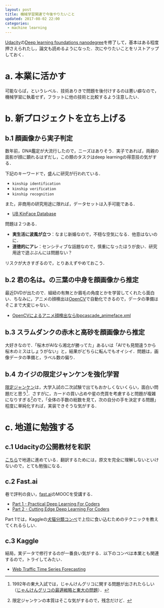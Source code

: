 ```yaml
---
layout: post
title: 機械学習関連で今後やりたいこと 
updated: 2017-08-02 22:00 
categories:
 - machine learning 
---
```


[Udacity](https://www.udacity.com/)の[Deep learning foundations nanodegree](https://www.udacity.com/course/deep-learning-nanodegree-foundation--nd101)を修了して，基本はある程度押さえられたし，論文も読めるようになった．次にやりたいことをリストアップしておく．

# a. 本業に活かす

可能ならば，というレベル．技術ありきで問題を後付けするのは悪い癖なので，機械学習に執着せず，フラットに他の技術と比較するよう注意したい．

# b. 新プロジェクトを立ち上げる

## b.1 顔画像から実子判定

数年前，DNA鑑定が大流行したので，ニーズはありそう．実子であれば，両親の面影が顔に顕れるはずだし，この類のタスクはdeep learningの得意技の気がする．

下記のキーワードで，盛んに研究が行われている．

* `kinship identification`
* `kinship verification`
* `kinship recognition`

また，非商用の研究用途に限れば，データセットは入手可能である．

* [UB KinFace Database](http://www1.ece.neu.edu/~yunfu/research/Kinface/Kinface.htm)

問題は２つある．
* **実生活に波風が立つ**：なまじ新婚なので，不穏な空気になる．他意はないのに．
* **道徳的にアレ**：センシティブな話題なので，慎重になったほうが良い．研究用途で遊ぶぶんには問題ない？

リスクが大きすぎるので，とりあえずやめておこう．

## b.2 君の名は。の三葉の中身を顔画像から推定

最近DVDが出たので．組紐の有無とか眉毛の角度とかを学習してくれたら面白い．ちなみに，アニメの顔検出は[OpenCV](http://opencv.org/)で自動化できるので，データの準備はそこまで大変じゃない．

* [OpenCVによるアニメ顔検出ならlbpcascade_animeface.xml](http://ultraist.hatenablog.com/entry/20110718/1310965532)

## b.3 スラムダンクの赤木と高砂を顔画像から推定

大好きなので．「桜木がAIなら湘北が勝ってた」あるいは「AIでも見間違うから桜木のミスはしょうがない」と，結果がどちらに転んでもオイシイ．問題は，画像データの準備と，ラベル数の偏り．

## b.4 カイジの限定ジャンケンを強化学習

[限定ジャンケン](https://ja.wikipedia.org/wiki/%E8%B3%AD%E5%8D%9A%E9%BB%99%E7%A4%BA%E9%8C%B2%E3%82%AB%E3%82%A4%E3%82%B8#.E9.99.90.E5.AE.9A.E3.82.B8.E3.83.A3.E3.83.B3.E3.82.B1.E3.83.B3)は，大学入試の二次試験で出てもおかしくないくらい，面白い問題だと思う[^1]．さすがに，カードの買い占めや星の売買を考慮すると問題が複雑になりすぎる[^2]ので，「全体の手数の総数を見て，次の自分の手を決定する問題」程度に単純化すれば，実装できそうな気がする．

[^1]: 1992年の東大入試では，じゃんけんグリコに関する問題が出されたらしい（[じゃんけんグリコの最適戦略と東大の問題](http://mathtrain.jp/grk)）．
[^2]: 限定ジャンケンの本質はそこな気がするので，残念だけど．

# c. 地道に勉強する

## c.1 Udacityの公開教材を和訳

[こちら](https://haltaro.github.io/deep-learning-in-japanese/)で地道に進めている．翻訳するためには，原文を完全に理解しないといけないので，とても勉強になる．

## c.2 Fast.ai

巷で評判の良い，[fast.ai](http://www.fast.ai/)のMOOCを受講する．

* [Part 1 - Practical Deep Learning For Coders](http://course.fast.ai/)
* [Part 2 - Cutting Edge Deep Learning For Coders](http://course.fast.ai/part2.html)

Part 1では，Kaggleの[犬猫分類コンペ](https://www.kaggle.com/c/dogs-vs-cats)で上位に食い込むためのテクニックを教えてくれるらしい．

## c.3 Kaggle

結局，実データで修行するのが一番良い気がする．以下のコンペは本業とも関連するので，トライしてみたい．

* [Web Traffic Time Series Forecasting](https://www.kaggle.com/c/web-traffic-time-series-forecasting)
